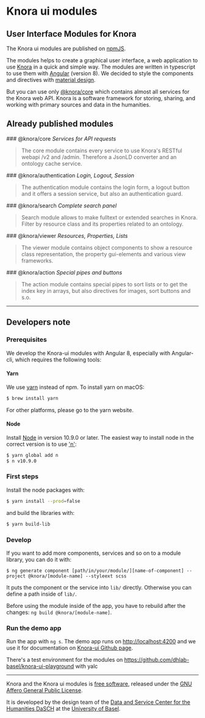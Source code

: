 # Knora ui modules

## User Interface Modules for Knora

The Knora ui modules are published on [npmJS](https://www.npmjs.com/~knora).

The modules helps to create a graphical user interface, a web application to use [Knora](https://www.knora.org) in a quick and simple way. The modules are written in typescript to use them with [Angular](https://angular.io) (version 8). We decided to style the components and directives with [material design](https://material.angular.io).

But you can use only [@knora/core]() which contains almost all services for the Knora web API. Knora is a software framework for storing, sharing, and working with primary sources and data in the humanities.

## Already published modules

### @knora/core
*Services for API requests*
> The core module contains every service to use Knora\'s RESTful webapi /v2 and /admin. Therefore a JsonLD converter and an ontology cache service.

### @knora/authentication
*Login, Logout, Session*
> The authentication module contains the login form, a logout button and it offers a session service, but also an authentication guard.

### @knora/search
*Complete search panel*
> Search module allows to make fulltext or extended searches in Knora. Filter by resource class and its properties related to an ontology.

### @knora/viewer
*Resources, Properties, Lists*
> The viewer module contains object components to show a resource class representation, the property gui-elements and various view frameworks.

### @knora/action
*Special pipes and buttons*
> The action module contains special pipes to sort lists or to get the index key in arrays, but also directives for images, sort buttons and s.o.

* * *

## Developers note

### Prerequisites

We develop the Knora-ui modules with Angular 8, especially with Angular-cli, which requires the following tools:

#### Yarn

We use [yarn](https://yarnpkg.com/en/) instead of npm. To install yarn on macOS:

```bash
$ brew install yarn
```

For other platforms, please go to the yarn website.

#### Node

Install [Node](https://nodejs.org/en/download/) in version 10.9.0 or later. The easiest way to install node
in the correct version is to use ['n'](https://github.com/tj/n):

```bash
$ yarn global add n
$ n v10.9.0
```

### First steps

Install the node packages with:

```bash
$ yarn install --prod=false
```

and build the libraries with:

```bash
$ yarn build-lib
```

### Develop

If you want to add more components, services and so on to a module library, you can do it with:

`$ ng generate component [path/in/your/module/][name-of-component] --project @knora/[module-name] --styleext scss`

It puts the component or the service into `lib/` directly. Otherwise you can define a path inside of `lib/`.

Before using the module inside of the app, you have to rebuild after the changes: `ng build @knora/[module-name]`.

### Run the demo app

Run the app with `ng s`. The demo app runs on <http://localhost:4200> and we use it for documentation on [Knora-ui Github page](https://dasch-swiss.github.io/knora-ui).

There's a test environment for the modules on <https://github.com/dhlab-basel/knora-ui-playground> with yalc

***

Knora and the Knora ui modules is [free software](http://www.gnu.org/philosophy/free-sw.en.html), released under the [GNU Affero General Public License](http://www.gnu.org/licenses/agpl-3.0.en.html).

It is developed by the design team of the [Data and Service Center for the Humanities DaSCH](http://dasch.swiss) at the [University of Basel](http://unibas.ch).
